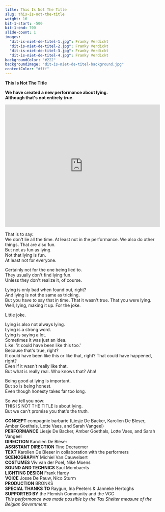 ```yaml
---
title: This Is Not The Title
slug: this-is-not-the-title
weight: 16
bit-1-start: -500
bit-1-end: 700
slide-count: 1
images:
  "dit-is-niet-de-titel-1.jpg": Franky Verdickt
  "dit-is-niet-de-titel-2.jpg": Franky Verdickt
  "dit-is-niet-de-titel-3.jpg": Franky Verdickt
  "dit-is-niet-de-titel-4.jpg": Franky Verdickt
backgroundColor: "#222"
backgroundImage: "dit-is-niet-de-titel-background.jpg"
contentColor: "#fff"
---
```

**This Is Not The Title**<br>

**We have created a new performance about lying.**<br>
**Although that's not entirely true.**

<iframe src="https://player.vimeo.com/video/808728449" width="100%" height="400" frameborder="0" allow="autoplay; fullscreen; picture-in-picture" allowfullscreen></iframe>

That is to say:<br>
We don't lie all the time. At least not in the performance. We also do other things. That are also fun.<br>
But not as fun as lying.<br>
Not that lying is fun.<br>
At least not for everyone.<br>

Certainly not for the one being lied to.<br>
They usually don't find lying fun.<br>
Unless they don't realize it, of course.<br>

Lying is only bad when found out, right?<br>
And lying is not the same as tricking.<br>
But you have to say that in time. That it wasn't true. That you were lying.<br>
Well, lying, making it up. For the joke.<br>

Little joke.

Lying is also not always lying.<br>
Lying is a strong word.<br>
Lying is saying a lot.<br>
Sometimes it was just an idea.<br>
Like: 'it could have been like this too.'<br>
Because that's true, right?<br>
It could have been like this or like that, right? That could have happened, right?<br>
Even if it wasn't really like that.<br>
But what is really real. Who knows that? Aha!<br>

Being good at lying is important.<br>
But so is being honest.<br>
Even though honesty takes far too long.<br>

So we tell you now:<br>
THIS IS NOT THE TITLE is about lying.<br>
But we can't promise you that's the truth.

**CONCEPT** compagnie barbarie (Liesje De Backer, Karolien De Bleser, Amber Goethals, Lotte Vaes, and Sarah Vangeel)<br>
**PERFORMANCE** Liesje De Backer, Amber Goethals, Lotte Vaes, and Sarah Vangeel<br>
**DIRECTION** Karolien De Bleser<br>
**ASSISTANT DIRECTION** Tine Decraemer <br>
**TEXT** Karolien De Bleser in collaboration with the performers<br>
**SCENOGRAPHY** Michiel Van Cauwelaert<br>
**COSTUMES** Viv van der Poel, Nikè Moens<br>
**SOUND AND TECHNICS** Saul Mombaerts<br>
**LIGHTING DESIGN** Frank Hardy<br>
**VOICE** Josse De Pauw, Nico Sturm<br>
**PRODUCTION** BRONKS<br>
**SPECIAL THANKS TO** Raygun, Ina Peeters & Janneke Hertoghs<br>
**SUPPORTED BY** the Flemish Community and the VGC<br>
*This performance was made possible by the Tax Shelter measure of the Belgian Government.*
